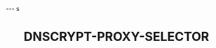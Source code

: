 --- s

<!DOCTYPE html>
<head>

</head>

<body>
<center><h1>DNSCRYPT-PROXY-SELECTOR</h1></center>
</body>
</html>
